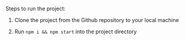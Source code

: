 Steps to run the project:

1. Clone the project from the Github repository to your local machine

2. Run `` npm i && npm start `` into the project directory
